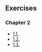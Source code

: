 ## Exercises

### Chapter 2

- [1.1.](https://github.com/gomisroca/DevOpsWithKubernetes/tree/master/1.1)
- [1.2.](https://github.com/gomisroca/DevOpsWithKubernetes/tree/master/1.2)
- [1.3.](https://github.com/gomisroca/DevOpsWithKubernetes/tree/master/1.3)

